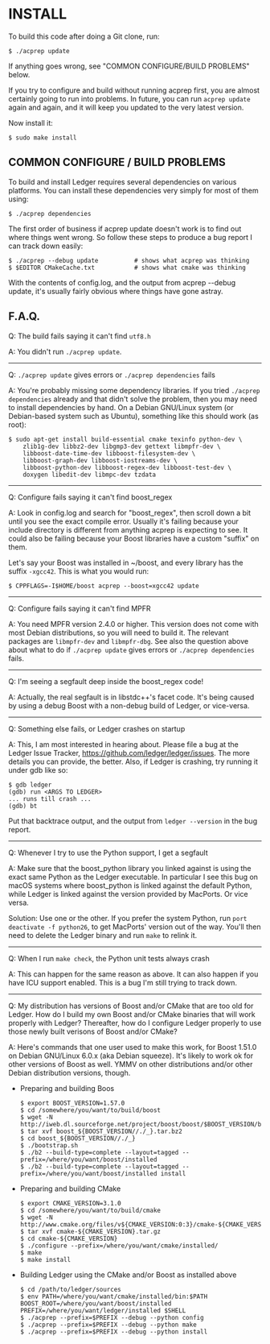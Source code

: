 # INSTALL

To build this code after doing a Git clone, run:

    $ ./acprep update

If anything goes wrong, see "COMMON CONFIGURE/BUILD PROBLEMS" below.

If you try to configure and build without running acprep first, you are
almost certainly going to run into problems.  In future, you can run
`acprep update` again and again, and it will keep you updated to the
very latest version.

Now install it:

    $ sudo make install


## COMMON CONFIGURE / BUILD PROBLEMS

To build and install Ledger requires several dependencies on various
platforms.  You can install these dependencies very simply for most of them
using:

    $ ./acprep dependencies

The first order of business if acprep update doesn't work is to find out where
things went wrong.  So follow these steps to produce a bug report I can track
down easily:

    $ ./acprep --debug update          # shows what acprep was thinking
    $ $EDITOR CMakeCache.txt           # shows what cmake was thinking

With the contents of config.log, and the output from acprep --debug update,
it's usually fairly obvious where things have gone astray.


## F.A.Q.


Q: The build fails saying it can't find `utf8.h`

A: You didn't run `./acprep update`.

----------------------------------------------------------------------

Q: `./acprep update` gives errors or `./acprep dependencies` fails

A: You're probably missing some dependency libraries.  If you tried
  `./acprep dependencies` already and that didn't solve the problem,
  then you may need to install dependencies by hand.  On a Debian
  GNU/Linux system (or Debian-based system such as Ubuntu), something
  like this should work (as root):

    $ sudo apt-get install build-essential cmake texinfo python-dev \
        zlib1g-dev libbz2-dev libgmp3-dev gettext libmpfr-dev \
        libboost-date-time-dev libboost-filesystem-dev \
        libboost-graph-dev libboost-iostreams-dev \
        libboost-python-dev libboost-regex-dev libboost-test-dev \
        doxygen libedit-dev libmpc-dev tzdata

----------------------------------------------------------------------

Q: Configure fails saying it can't find boost_regex

A: Look in config.log and search for "boost_regex", then scroll down a bit
  until you see the exact compile error.  Usually it's failing because
  your include directory is different from anything acprep is expecting to
  see.  It could also be failing because your Boost libraries have a
  custom "suffix" on them.

  Let's say your Boost was installed in ~/boost, and every library has the
  suffix `-xgcc42`.  This is what you would run:

    $ CPPFLAGS=-I$HOME/boost acprep --boost=xgcc42 update

----------------------------------------------------------------------

Q: Configure fails saying it can't find MPFR

A: You need MPFR version 2.4.0 or higher.  This version does not come with
  most Debian distributions, so you will need to build it.  The
  relevant packages are `libmpfr-dev` and `libmpfr-dbg`.  See also
  the question above about what to do if `./acprep update` gives
  errors or `./acprep dependencies` fails.

----------------------------------------------------------------------

Q: I'm seeing a segfault deep inside the boost_regex code!

A: Actually, the real segfault is in libstdc++'s facet code.  It's being
  caused by using a debug Boost with a non-debug build of Ledger, or
  vice-versa.

----------------------------------------------------------------------

Q: Something else fails, or Ledger crashes on startup

A: This, I am most interested in hearing about.  Please file a bug at the
  Ledger Issue Tracker, https://github.com/ledger/ledger/issues.  The more
  details you can provide, the better.  Also, if Ledger is crashing, try
  running it under gdb like so:

    $ gdb ledger
    (gdb) run <ARGS TO LEDGER>
    ... runs till crash ...
    (gdb) bt

  Put that backtrace output, and the output from `ledger --version`
  in the bug report.

----------------------------------------------------------------------

Q: Whenever I try to use the Python support, I get a segfault

A: Make sure that the boost_python library you linked against is using the
  exact same Python as the Ledger executable.  In particular I see this
  bug on macOS systems where boost_python is linked against the default
  Python, while Ledger is linked against the version provided by MacPorts.
  Or vice versa.

  Solution: Use one or the other.  If you prefer the system Python, run
  `port deactivate -f python26`, to get MacPorts' version out of the way.
  You'll then need to delete the Ledger binary and run `make` to relink
  it.

----------------------------------------------------------------------

Q: When I run `make check`, the Python unit tests always crash

A: This can happen for the same reason as above.  It can also happen if you
  have ICU support enabled.  This is a bug I'm still trying to track down.

----------------------------------------------------------------------

Q: My distribution has versions of Boost and/or CMake that are too old for
  Ledger.  How do I build my own Boost and/or CMake binaries that will
  work properly with Ledger?  Thereafter, how do I configure Ledger
  properly to use those newly built verisons of Boost and/or CMake?

A: Here's commands that one user used to make this work, for Boost 1.51.0
  on Debian GNU/Linux 6.0.x (aka Debian squeeze).  It's likely to work ok
  for other versions of Boost as well.  YMMV on other distributions and/or
  other Debian distribution versions, though.

  - Preparing and building Boos

        $ export BOOST_VERSION=1.57.0
        $ cd /somewhere/you/want/to/build/boost
        $ wget -N http://iweb.dl.sourceforge.net/project/boost/boost/$BOOST_VERSION/boost_${BOOST_VERSION//./_}.tar.bz2
        $ tar xvf boost_${BOOST_VERSION//./_}.tar.bz2
        $ cd boost_${BOOST_VERSION//./_}
        $ ./bootstrap.sh
        $ ./b2 --build-type=complete --layout=tagged --prefix=/where/you/want/boost/installed
        $ ./b2 --build-type=complete --layout=tagged --prefix=/where/you/want/boost/installed install

  - Preparing and building CMake

        $ export CMAKE_VERSION=3.1.0
        $ cd /somewhere/you/want/to/build/cmake
        $ wget -N http://www.cmake.org/files/v${CMAKE_VERSION:0:3}/cmake-${CMAKE_VERSION}.tar.gz
        $ tar xvf cmake-${CMAKE_VERSION}.tar.gz
        $ cd cmake-${CMAKE_VERSION}
        $ ./configure --prefix=/where/you/want/cmake/installed/
        $ make
        $ make install

  - Building Ledger using the CMake and/or Boost as installed above

        $ cd /path/to/ledger/sources
        $ env PATH=/where/you/want/cmake/installed/bin:$PATH  BOOST_ROOT=/where/you/want/boost/installed PREFIX=/where/you/want/ledger/installed $SHELL
        $ ./acprep --prefix=$PREFIX --debug --python config
        $ ./acprep --prefix=$PREFIX --debug --python make
        $ ./acprep --prefix=$PREFIX --debug --python install
